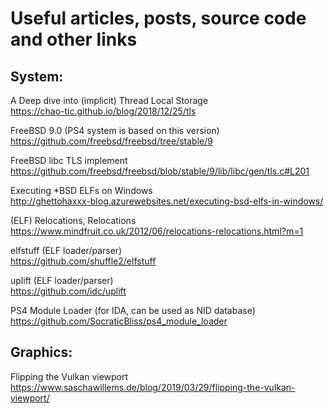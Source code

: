 # Useful articles, posts, source code and other links 

## System:

A Deep dive into (implicit) Thread Local Storage  
https://chao-tic.github.io/blog/2018/12/25/tls

FreeBSD 9.0 (PS4 system is based on this version)  
https://github.com/freebsd/freebsd/tree/stable/9

FreeBSD libc TLS implement  
https://github.com/freebsd/freebsd/blob/stable/9/lib/libc/gen/tls.c#L201

Executing *BSD ELFs on Windows  
http://ghettohaxxx-blog.azurewebsites.net/executing-bsd-elfs-in-windows/

(ELF) Relocations, Relocations  
https://www.mindfruit.co.uk/2012/06/relocations-relocations.html?m=1

elfstuff (ELF loader/parser)  
https://github.com/shuffle2/elfstuff

uplift (ELF loader/parser)  
https://github.com/idc/uplift

PS4 Module Loader (for IDA, can be used as NID database)  
https://github.com/SocraticBliss/ps4_module_loader


## Graphics:
Flipping the Vulkan viewport  
https://www.saschawillems.de/blog/2019/03/29/flipping-the-vulkan-viewport/







